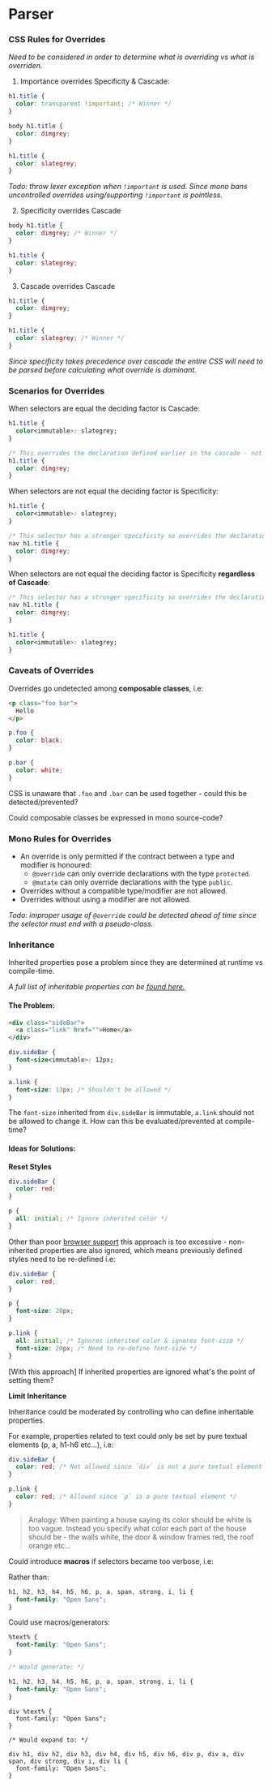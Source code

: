 # Parser

### CSS Rules for Overrides
*Need to be considered in order to determine what is overriding vs what is overriden.*

1) Importance overrides Specificity & Cascade:

```css
h1.title {
  color: transparent !important; /* Winner */
}

body h1.title {
  color: dimgrey;
}

h1.title {
  color: slategrey;
}
```

*Todo: throw lexer exception when `!important` is used. Since mono bans uncontrolled overrides using/supporting `!important` is pointless.*

2) Specificity overrides Cascade

```css
body h1.title {
  color: dimgrey; /* Winner */
}

h1.title {
  color: slategrey;
}
```

3) Cascade overrides Cascade

```css
h1.title {
  color: dimgrey;
}

h1.title {
  color: slategrey; /* Winner */
}
```

*Since specificity takes precedence over cascade the entire CSS will need to be parsed before calculating what override is dominant.*

### Scenarios for Overrides

When selectors are equal the deciding factor is Cascade:

```css
h1.title {
  color<immutable>: slategrey;
}

/* This overrides the declaration defined earlier in the cascade - not allowed since color is immutable */
h1.title {
  color: dimgrey;
}
```

When selectors are not equal the deciding factor is Specificity:

```css
h1.title {
  color<immutable>: slategrey;
}

/* This selector has a stronger specificity so overrides the declaration defined earlier in the cascade - not allowed since color is immutable */
nav h1.title {
  color: dimgrey;
}
```

When selectors are not equal the deciding factor is Specificity **regardless of Cascade**:

```css
/* This selector has a stronger specificity so overrides the declaration defined later in the cascade - not allowed since color is immutable */
nav h1.title {
  color: dimgrey;
}

h1.title {
  color<immutable>: slategrey;
}
```

### Caveats of Overrides

Overrides go undetected among **composable classes**, i.e:

```html
<p class="foo bar">
  Hello
</p>
```

```css
p.foo {
  color: black;
}

p.bar {
  color: white;
}
```

CSS is unaware that `.foo` and `.bar` can be used together - could this be detected/prevented?

Could composable classes be expressed in mono source-code?

### Mono Rules for Overrides

- An override is only permitted if the contract between a type and modifier is honoured:
  - `@override` can only override declarations with the type `protected`.
  - `@mutate` can only override declarations with the type `public`.
- Overrides without a compatible type/modifier are not allowed.
- Overrides without using a modifier are not allowed.

*Todo: improper usage of `@override` could be detected ahead of time since the selector must end with a pseudo-class.*

### Inheritance

Inherited properties pose a problem since they are determined at runtime vs compile-time.

*A full list of inheritable properties can be [found here.](https://stackoverflow.com/questions/5612302/which-css-properties-are-inherited)*

#### The Problem:

```html
<div class="sideBar">
  <a class="link" href="">Home</a>
</div>
```

```css
div.sideBar {
  font-size<immutable>: 12px;
}

a.link {
  font-size: 13px; /* Shouldn't be allowed */
}
```

The `font-size` inherited from `div.sideBar` is immutable, `a.link` should not be allowed to change it. How can this be evaluated/prevented at compile-time?

#### Ideas for Solutions:

**Reset Styles**

```css
div.sideBar {
  color: red;
}

p {
  all: initial; /* Ignore inherited color */
}
```

Other than poor [browser support](https://developer.mozilla.org/en-US/docs/Web/CSS/all#Browser_compatibility) this approach is too excessive - non-inherited properties are also ignored, which means previously defined styles need to be re-defined i.e:

```css
div.sideBar {
  color: red;
}

p {
  font-size: 20px;
}

p.link {
  all: initial; /* Ignores inherited color & ignores font-size */
  font-size: 20px; /* Need to re-define font-size */
}
```

[With this approach] If inherited properties are ignored what's the point of setting them?

**Limit Inheritance**

Inheritance could be moderated by controlling who can define inheritable properties.

For example, properties related to text could only be set by pure textual elements (p, a, h1-h6 etc...), i.e:

```css
div.sideBar {
  color: red; /* Not allowed since `div` is not a pure textual element */
}

p.link {
  color: red; /* Allowed since `p` is a pure textual element */
}
```

> Analogy: When painting a house saying its color should be white is too vague. Instead you specify what color each part of the house should be - the walls white, the door & window frames red, the roof orange etc...

Could introduce **macros** if selectors became too verbose, i.e:

Rather than:

```css
h1, h2, h3, h4, h5, h6, p, a, span, strong, i, li {
  font-family: "Open Sans";
}
```

Could use macros/generators:

```css
%text% {
  font-family: "Open Sans";
}

/* Would generate: */

h1, h2, h3, h4, h5, h6, p, a, span, strong, i, li {
  font-family: "Open Sans";
}
```

```
div %text% {
  font-family: "Open Sans";
}

/* Would expand to: */

div h1, div h2, div h3, div h4, div h5, div h6, div p, div a, div span, div strong, div i, div li {
  font-family: "Open Sans";
}
```